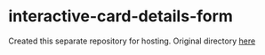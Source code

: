 # interactive-card-details-form

Created this separate repository for hosting.
Original directory [here](https://github.com/jwhong98/FEM-Challenges/tree/main/interactive-card-details-form)
